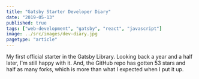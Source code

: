 ```yaml
---
title: "Gatsby Starter Developer Diary"
date: "2019-05-13"
published: true
tags: ["web-development", "gatsby", "react", "javascript"]
image: ../src/images/dev-diary.jpg
pagetype: "article"
---
```


My first official starter in the Gatsby Library. Looking back a year and a half later, I'm still happy with it. And, the GitHub repo has gotten 53 stars and half as many forks, which is more than what I expected when I put it up.